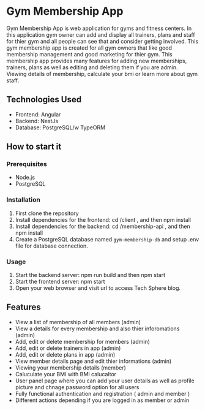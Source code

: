 # Gym Membership App

Gym Membership App is web application for gyms and fitness centers. In this application gym owner can add and display all trainers, plans and staff for thier gym and all people can see that and consider getting involved. This gym membership app is created for all gym owners that like good membership management and good marketing for thier gym. This membership app provides many features for adding new memberships, trainers, plans as well as editing and deleting them if you are admin. Viewing details of membership, calculate your bmi or learn more about gym staff. 

## Technologies Used

- Frontend: Angular
- Backend: NestJs 
- Database: PostgreSQL/w TypeORM

## How to start it

### Prerequisites

- Node.js 
- PostgreSQL

### Installation

1. First clone the repository
2. Install dependencies for the frontend:
cd /client , and then npm install
3. Install dependencies for the backend:
cd /membership-api , and then npm install
4. Create a PostgreSQL database named `gym-membership-db` and setup .env file for database connection.


### Usage 

1. Start the backend server: npm run build and then npm start
2. Start the frontend server: npm start
3. Open your web browser and visit url to access Tech Sphere blog.

## Features

- View a list of membership of all members (admin)
- View a details for every membership and also thier inforomations (admin)
- Add, edit or delete membership for members (admin)
- Add, edit or delete trainers in app (admin)
- Add, edit or delete plans in app (admin)
- View member details page and edit thier informations (admin)
- Viewing your membership details (member)
- Caluculate your BMI with BMI calucaltor
- User panel page where you can add your user details as well as profile picture and chnage password option for all users
- Fully functional authentication and registration ( admin and member )
- Different actions depending if you are logged in as member or admin
  
